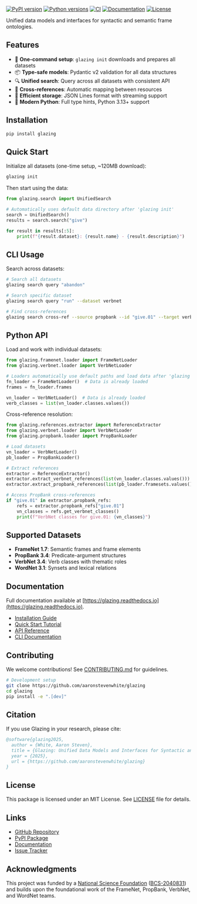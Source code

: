 [![PyPI version](https://img.shields.io/pypi/v/glazing)](https://pypi.org/project/glazing/)
[![Python versions](https://img.shields.io/pypi/pyversions/glazing)](https://pypi.org/project/glazing/)
[![CI](https://github.com/aaronstevenwhite/glazing/actions/workflows/ci.yml/badge.svg?branch=main)](https://github.com/aaronstevenwhite/glazing/actions/workflows/ci.yml)
[![Documentation](https://readthedocs.org/projects/glazing/badge/?version=latest)](https://glazing.readthedocs.io/en/latest/?badge=latest)
[![License](https://img.shields.io/pypi/l/glazing)](https://github.com/aaronstevenwhite/glazing/blob/main/LICENSE)

Unified data models and interfaces for syntactic and semantic frame ontologies.

## Features

- 🚀 **One-command setup**: `glazing init` downloads and prepares all datasets
- 📦 **Type-safe models**: Pydantic v2 validation for all data structures
- 🔍 **Unified search**: Query across all datasets with consistent API
- 🔗 **Cross-references**: Automatic mapping between resources
- 💾 **Efficient storage**: JSON Lines format with streaming support
- 🐍 **Modern Python**: Full type hints, Python 3.13+ support

## Installation

```bash
pip install glazing
```

## Quick Start

Initialize all datasets (one-time setup, ~120MB download):

```bash
glazing init
```

Then start using the data:

```python
from glazing.search import UnifiedSearch

# Automatically uses default data directory after 'glazing init'
search = UnifiedSearch()
results = search.search("give")

for result in results[:5]:
    print(f"{result.dataset}: {result.name} - {result.description}")
```

## CLI Usage

Search across datasets:

```bash
# Search all datasets
glazing search query "abandon"

# Search specific dataset
glazing search query "run" --dataset verbnet

# Find cross-references
glazing search cross-ref --source propbank --id "give.01" --target verbnet
```

## Python API

Load and work with individual datasets:

```python
from glazing.framenet.loader import FrameNetLoader
from glazing.verbnet.loader import VerbNetLoader

# Loaders automatically use default paths and load data after 'glazing init'
fn_loader = FrameNetLoader()  # Data is already loaded
frames = fn_loader.frames

vn_loader = VerbNetLoader()  # Data is already loaded
verb_classes = list(vn_loader.classes.values())
```

Cross-reference resolution:

```python
from glazing.references.extractor import ReferenceExtractor
from glazing.verbnet.loader import VerbNetLoader
from glazing.propbank.loader import PropBankLoader

# Load datasets
vn_loader = VerbNetLoader()
pb_loader = PropBankLoader()

# Extract references
extractor = ReferenceExtractor()
extractor.extract_verbnet_references(list(vn_loader.classes.values()))
extractor.extract_propbank_references(list(pb_loader.framesets.values()))

# Access PropBank cross-references
if "give.01" in extractor.propbank_refs:
    refs = extractor.propbank_refs["give.01"]
    vn_classes = refs.get_verbnet_classes()
    print(f"VerbNet classes for give.01: {vn_classes}")
```

## Supported Datasets

- **FrameNet 1.7**: Semantic frames and frame elements
- **PropBank 3.4**: Predicate-argument structures
- **VerbNet 3.4**: Verb classes with thematic roles
- **WordNet 3.1**: Synsets and lexical relations

## Documentation

Full documentation available at [https://glazing.readthedocs.io](https://glazing.readthedocs.io).

- [Installation Guide](https://glazing.readthedocs.io/en/latest/installation/)
- [Quick Start Tutorial](https://glazing.readthedocs.io/en/latest/quick-start/)
- [API Reference](https://glazing.readthedocs.io/en/latest/api/)
- [CLI Documentation](https://glazing.readthedocs.io/en/latest/user-guide/cli/)

## Contributing

We welcome contributions! See [CONTRIBUTING.md](https://github.com/aaronstevenwhite/glazing/blob/main/CONTRIBUTING.md) for guidelines.

```bash
# Development setup
git clone https://github.com/aaronstevenwhite/glazing
cd glazing
pip install -e ".[dev]"
```

## Citation

If you use Glazing in your research, please cite:

```bibtex
@software{glazing2025,
  author = {White, Aaron Steven},
  title = {Glazing: Unified Data Models and Interfaces for Syntactic and Semantic Frame Ontologies},
  year = {2025},
  url = {https://github.com/aaronstevenwhite/glazing}
}
```

## License

This package is licensed under an MIT License. See [LICENSE](https://github.com/aaronstevenwhite/glazing/blob/main/LICENSE) file for details.

## Links

- [GitHub Repository](https://github.com/aaronstevenwhite/glazing)
- [PyPI Package](https://pypi.org/project/glazing/)
- [Documentation](https://glazing.readthedocs.io)
- [Issue Tracker](https://github.com/aaronstevenwhite/glazing/issues)

## Acknowledgments

This project was funded by a [National Science Foundation](https://www.nsf.gov/) ([BCS-2040831](https://www.nsf.gov/awardsearch/showAward?AWD_ID=2040831)) and builds upon the foundational work of the FrameNet, PropBank, VerbNet, and WordNet teams.
